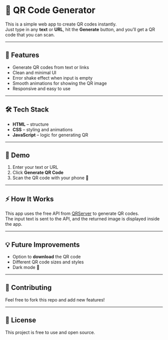 # 📱 QR Code Generator

This is a simple web app to create QR codes instantly.  
Just type in any **text** or **URL**, hit the **Generate** button, and you’ll get a QR code that you can scan.

---

## 🚀 Features
- Generate QR codes from text or links  
- Clean and minimal UI  
- Error shake effect when input is empty  
- Smooth animations for showing the QR image  
- Responsive and easy to use  

---

## 🛠️ Tech Stack
- **HTML** – structure  
- **CSS** – styling and animations  
- **JavaScript** – logic for generating QR  

---

## 📸 Demo
1. Enter your text or URL  
2. Click **Generate QR Code**  
3. Scan the QR code with your phone 📱  

---

## ⚡ How It Works
This app uses the free API from [QRServer](https://goqr.me/api/) to generate QR codes.  
The input text is sent to the API, and the returned image is displayed inside the app.

---

## 💡 Future Improvements
- Option to **download** the QR code  
- Different QR code sizes and styles  
- Dark mode 🌙  

---

## 🤝 Contributing
Feel free to fork this repo and add new features!  

---

## 📜 License
This project is free to use and open source.  
